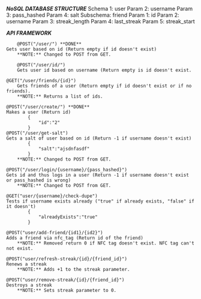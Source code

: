 *****NoSQL DATABASE STRUCTURE*****
Schema 1: user
	Param 2: username
	Param 3: pass_hashed
	Param 4: salt
  Subschema: friend
    Param 1: id
    Param 2: username
    Param 3: streak_length
		Param 4: last_streak
		Param 5: streak_start

*****API FRAMEWORK*****

		@POST("/user/") **DONE**
    Gets user based on id (Return empty if id doesn't exist)
		**NOTE:** Changed to POST from GET.

		@POST("/user/id/")
		Gets user id based on username (Return empty is id doesn't exist.

    @GET("/user/friends/{id}")    
		Gets friends of a user (Return empty if id doesn't exist or if no friends).
		**NOTE:** Returns a list of ids.

    @POST("/user/create/") **DONE**
    Makes a user (Return id)
			{
				"id":"2"
			}
    @POST("/user/get-salt")
    Gets a salt of user based on id (Return -1 if username doesn't exist)
			{
				"salt":"ajsdnfasdf"
			}
		**NOTE:** Changed to POST from GET.

    @POST("/user/login/{username}/{pass_hashed}")
    Gets id and thus logs in a user (Return -1 if username doesn't exist or pass_hashed is wrong)
		**NOTE:** Changed to POST from GET.

    @GET("user/{username}/check-dupe")
    Tests if username exists already ("true" if already exists, "false" if it doesn't)
			{
				"alreadyExists":"true"
			}

    @POST("user/add-friend/{id1}/{id2}")
    Adds a friend via nfc_tag (Return id of the friend)
		**NOTE:** Removed return 0 if NFC tag doesn't exist. NFC tag can't not exist.

    @POST("user/refresh-streak/{id}/{friend_id}")
    Renews a streak
		**NOTE:** Adds +1 to the streak parameter.

    @POST("user/remove-streak/{id}/{friend_id}")
    Destroys a streak
		**NOTE:** Sets streak parameter to 0.
